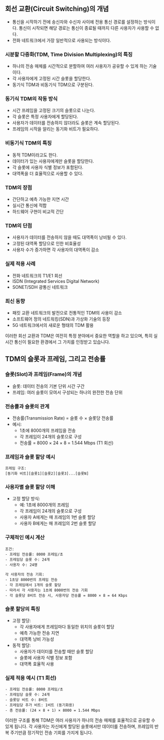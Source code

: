 ## 회선 교환(Circuit Switching)의 개념

- 통신을 시작하기 전에 송신자와 수신자 사이에 전용 통신 경로를 설정하는 방식이다. 통신이 시작되면 해당 경로는 통신이 종료될 때까지 다른 사용자가 사용할 수 없다.
- 전화 네트워크에서 가장 일반적으로 사용되는 방식이다.

### 시분할 다중화(TDM, Time Division Multiplexing)의 특징

- 하나의 전송 매체를 시간적으로 분할하여 여러 사용자가 공유할 수 있게 하는 기술이다.
- 각 사용자에게 고정된 시간 슬롯을 할당한다.
- 동기식 TDM과 비동기식 TDM으로 구분된다.

### 동기식 TDM의 작동 방식

- 시간 프레임을 고정된 크기의 슬롯으로 나눈다.
- 각 슬롯은 특정 사용자에게 할당된다.
- 사용자가 데이터를 전송하지 않더라도 슬롯은 계속 할당된다.
- 프레임의 시작을 알리는 동기화 비트가 필요하다.

### 비동기식 TDM의 특징

- 동적 TDM이라고도 한다.
- 데이터가 있는 사용자에게만 슬롯을 할당한다.
- 각 슬롯에 사용자 식별 정보가 포함된다.
- 대역폭을 더 효율적으로 사용할 수 있다.

### TDM의 장점

- 간단하고 예측 가능한 지연 시간
- 실시간 통신에 적합
- 하드웨어 구현이 비교적 간단

### TDM의 단점

- 사용자가 데이터를 전송하지 않을 때도 대역폭이 낭비될 수 있다.
- 고정된 대역폭 할당으로 인한 비효율성
- 사용자 수가 증가하면 각 사용자의 대역폭이 감소

### 실제 적용 사례

- 전화 네트워크의 T1/E1 회선
- ISDN (Integrated Services Digital Network)
- SONET/SDH 광통신 네트워크

### 최신 동향

- 패킷 교환 네트워크의 발전으로 전통적인 TDM의 사용이 감소
- 소프트웨어 정의 네트워킹(SDN)과 가상화 기술의 등장
- 5G 네트워크에서의 새로운 형태의 TDM 활용

이러한 회선 교환과 TDM은 여전히 특정 분야에서 중요한 역할을 하고 있으며, 특히 실시간 통신이 필요한 환경에서 그 가치를 인정받고 있습니다.

## TDM의 슬롯과 프레임, 그리고 전송률

### 슬롯(Slot)과 프레임(Frame)의 개념

- 슬롯: 데이터 전송의 기본 단위 시간 구간
- 프레임: 여러 슬롯이 모여서 구성되는 하나의 완전한 전송 단위

### 전송률과 슬롯의 관계

- 전송률(Transmission Rate) = 슬롯 수 × 슬롯당 전송률
- 예시:
  - 1초에 8000개의 프레임을 전송
  - 각 프레임이 24개의 슬롯으로 구성
  - 전송률 = 8000 × 24 × 8 = 1.544 Mbps (T1 회선)

### 프레임과 슬롯 할당 예시

```text
프레임 구조:
[동기화 비트][슬롯1][슬롯2][슬롯3]...[슬롯N]
```

### 사용자별 슬롯 할당 이해

- 고정 할당 방식:
  - 예: 1초에 8000개의 프레임
  - 각 프레임이 24개의 슬롯으로 구성
  - 사용자 A에게는 매 프레임의 1번 슬롯 할당
  - 사용자 B에게는 매 프레임의 2번 슬롯 할당

### 구체적인 예시 계산

```text
조건:
- 프레임 전송률: 8000 프레임/초
- 프레임당 슬롯 수: 24개
- 사용자 수: 24명

각 사용자의 전송 기회:
- 1초당 8000번의 프레임 전송
- 각 프레임에서 1개의 슬롯 할당
- 따라서 각 사용자는 1초에 8000번의 전송 기회
- 각 슬롯당 8비트 전송 시, 사용자당 전송률 = 8000 × 8 = 64 Kbps
```

### 슬롯 할당의 특징

- 고정 할당:
  - 각 사용자에게 프레임마다 동일한 위치의 슬롯이 할당
  - 예측 가능한 전송 지연
  - 대역폭 낭비 가능성
- 동적 할당:
  - 사용자가 데이터를 전송할 때만 슬롯 할당
  - 슬롯에 사용자 식별 정보 포함
  - 대역폭 효율적 사용

### 실제 적용 예시 (T1 회선)

```text
- 프레임 전송률: 8000 프레임/초
- 프레임당 슬롯 수: 24개
- 슬롯당 비트 수: 8비트
- 프레임당 추가 비트: 1비트 (동기화용)
- 총 전송률: (24 × 8 + 1) × 8000 = 1.544 Mbps
```

이러한 구조를 통해 TDM은 여러 사용자가 하나의 전송 매체를 효율적으로 공유할 수 있게 됩니다. 각 사용자는 자신에게 할당된 슬롯에서만 데이터를 전송하며, 프레임의 반복 주기만큼 정기적인 전송 기회를 가지게 됩니다.
